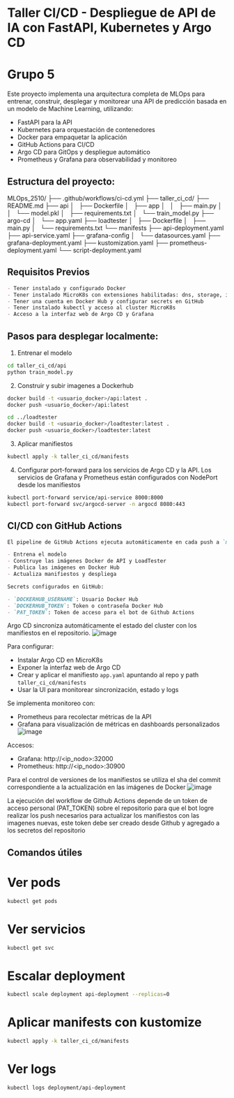 # Taller CI/CD - Despliegue de API de IA con FastAPI, Kubernetes y Argo CD
# Grupo 5

Este proyecto implementa una arquitectura completa de MLOps para entrenar, construir, desplegar y monitorear una API de predicción basada en un modelo de Machine Learning, utilizando:

- FastAPI para la API
- Kubernetes para orquestación de contenedores
- Docker para empaquetar la aplicación
- GitHub Actions para CI/CD
- Argo CD para GitOps y despliegue automático
- Prometheus y Grafana para observabilidad y monitoreo

## Estructura del proyecto:

MLOps_2510/
  ├── .github/workflows/ci-cd.yml
  ├── taller_ci_cd/
    ├── README.md
    ├── api
    │   ├── Dockerfile
    │   ├── app
    │   │   ├── main.py
    │   │   └── model.pkl
    │   ├── requirements.txt
    │   └── train_model.py
    ├── argo-cd
    │   └── app.yaml
    ├── loadtester
    │   ├── Dockerfile
    │   ├── main.py
    │   └── requirements.txt
    └── manifests
        ├── api-deployment.yaml
        ├── api-service.yaml
        ├── grafana-config
        │   └── datasources.yaml
        ├── grafana-deployment.yaml
        ├── kustomization.yaml
        ├── prometheus-deployment.yaml
        └── script-deployment.yaml

## Requisitos Previos

```markdown
- Tener instalado y configurado Docker
- Tener instalado MicroK8s con extensiones habilitadas: dns, storage, ingress, prometheus
- Tener una cuenta en Docker Hub y configurar secrets en GitHub
- Tener instalado kubectl y acceso al cluster MicroK8s
- Acceso a la interfaz web de Argo CD y Grafana

```
## Pasos para desplegar localmente:

1. Entrenar el modelo

```bash
cd taller_ci_cd/api
python train_model.py
```

2. Construir y subir imagenes a Dockerhub
```bash
docker build -t <usuario_docker>/api:latest .
docker push <usuario_docker>/api:latest

cd ../loadtester
docker build -t <usuario_docker>/loadtester:latest .
docker push <usuario_docker>/loadtester:latest
```

3. Aplicar manifiestos
```bash
kubectl apply -k taller_ci_cd/manifests
```

4. Configurar port-forward para los servicios de Argo CD y la API.
   Los servicios de Grafana y Prometheus están configurados con NodePort desde los manifiestos
```bash
kubectl port-forward service/api-service 8000:8000
kubectl port-forward svc/argocd-server -n argocd 8080:443
```

## CI/CD con GitHub Actions

```markdown
El pipeline de GitHub Actions ejecuta automáticamente en cada push a `main`:

- Entrena el modelo
- Construye las imágenes Docker de API y LoadTester
- Publica las imágenes en Docker Hub
- Actualiza manifiestos y despliega

Secrets configurados en GitHub:

- `DOCKERHUB_USERNAME`: Usuario Docker Hub
- `DOCKERHUB_TOKEN`: Token o contraseña Docker Hub
- `PAT_TOKEN`: Token de acceso para el bot de Github Actions
```

Argo CD sincroniza automáticamente el estado del cluster con los manifiestos en el repositorio.
![image](https://github.com/user-attachments/assets/5c1ce12c-e2a9-42ed-b786-0d8f92492bd4)

Para configurar:

- Instalar Argo CD en MicroK8s
- Exponer la interfaz web de Argo CD
- Crear y aplicar el manifiesto `app.yaml` apuntando al repo y path `taller_ci_cd/manifests`
- Usar la UI para monitorear sincronización, estado y logs

Se implementa monitoreo con:

- Prometheus para recolectar métricas de la API
- Grafana para visualización de métricas en dashboards personalizados
![image](https://github.com/user-attachments/assets/a895eb0e-c0e5-40dc-979f-4e1d4c296455)

Accesos:

- Grafana: http://<ip_nodo>:32000
- Prometheus: http://<ip_nodo>:30900

Para el control de versiones de los manifiestos se utiliza el sha del commit correspondiente a la actualización en las imágenes de Docker
![image](https://github.com/user-attachments/assets/698e6d5c-29c3-49bd-8603-82cd7f74eb77)

La ejecución del workflow de Github Actions depende de un token de acceso personal (PAT_TOKEN) sobre el repositorio para que el bot logre realizar los push necesarios para actualizar los manifiestos con las imagenes nuevas, este token debe ser creado desde Github y agregado a los secretos del repositorio

## Comandos útiles
# Ver pods
```bash
kubectl get pods
```

# Ver servicios
```bash
kubectl get svc
```

# Escalar deployment
```bash
kubectl scale deployment api-deployment --replicas=0
```

# Aplicar manifests con kustomize
```bash
kubectl apply -k taller_ci_cd/manifests
```

# Ver logs
```bash
kubectl logs deployment/api-deployment
```
